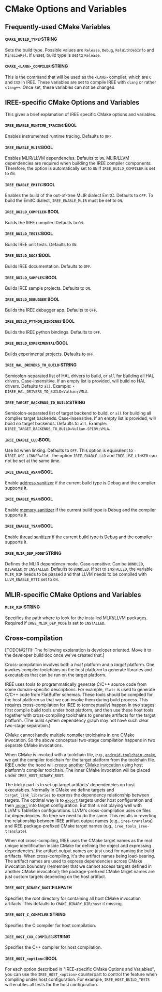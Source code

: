 # CMake Options and Variables

## Frequently-used CMake Variables

#### `CMAKE_BUILD_TYPE`:STRING

Sets the build type. Possible values are `Release`, `Debug`,
`RelWithDebInfo` and `MinSizeRel`. If unset, build type is set to `Release`.

#### `CMAKE_<LANG>_COMPILER`:STRING

This is the command that will be used as the `<LANG>` compiler, which are `C`
and `CXX` in IREE. These variables are set to compile IREE with `clang` or
rather `clang++`. Once set, these variables can not be changed.

## IREE-specific CMake Options and Variables

This gives a brief explanation of IREE specific CMake options and variables.

#### `IREE_ENABLE_RUNTIME_TRACING`:BOOL

Enables instrumented runtime tracing. Defaults to `OFF`.

#### `IREE_ENABLE_MLIR`:BOOL

Enables MLIR/LLVM dependencies. Defaults to `ON`. MLIR/LLVM dependencies are
required when building the IREE compiler components. Therefore, the option is
automatically set to `ON` if `IREE_BUILD_COMPILER` is set to `ON`.

#### `IREE_ENABLE_EMITC`:BOOL

Enables the build of the out-of-tree MLIR dialect EmitC. Defaults to `OFF`. To
build the EmitC dialect, `IREE_ENABLE_MLIR` must be set to `ON`.

#### `IREE_BUILD_COMPILER`:BOOL

Builds the IREE compiler. Defaults to `ON`.

#### `IREE_BUILD_TESTS`:BOOL

Builds IREE unit tests. Defaults to `ON`.

#### `IREE_BUILD_DOCS`:BOOL

Builds IREE documentation. Defaults to `OFF`.

#### `IREE_BUILD_SAMPLES`:BOOL

Builds IREE sample projects. Defaults to `ON`.

#### `IREE_BUILD_DEBUGGER`:BOOL

Builds the IREE debugger app. Defaults to `OFF`.

#### `IREE_BUILD_PYTHON_BINDINGS`:BOOL

Builds the IREE python bindings. Defaults to `OFF`.

#### `IREE_BUILD_EXPERIMENTAL`:BOOL

Builds experimental projects. Defaults to `OFF`.

#### `IREE_HAL_DRIVERS_TO_BUILD`:STRING

Semicolon-separated list of HAL drivers to build, or `all` for building all HAL
drivers. Case-insensitive. If an empty list is provided, will build no HAL
drivers. Defaults to `all`. Example: `-DIREE_HAL_DRIVERS_TO_BUILD=Vulkan;VMLA`.

#### `IREE_TARGET_BACKENDS_TO_BUILD`:STRING

Semicolon-separated list of target backend to build, or `all` for building all
compiler target backends. Case-insensitive. If an empty list is provided, will
build no target backends. Defaults to `all`. Example:
`-DIREE_TARGET_BACKENDS_TO_BUILD=Vulkan-SPIRV;VMLA`.

#### `IREE_ENABLE_LLD`:BOOL

Use lld when linking. Defaults to `OFF`. This option is equivalent to
`-DIREE_USE_LINKER=lld`. The option `IREE_ENABLE_LLD` and `IREE_USE_LINKER` can
not be set at the same time.

#### `IREE_ENABLE_ASAN`:BOOL

Enable [address sanitizer](https://clang.llvm.org/docs/AddressSanitizer.html) if
the current build type is Debug and the compiler supports it.

#### `IREE_ENABLE_MSAN`:BOOL

Enable [memory sanitizer](https://clang.llvm.org/docs/MemorySanitizer.html) if
the current build type is Debug and the compiler supports it.

#### `IREE_ENABLE_TSAN`:BOOL

Enable [thread sanitizer](https://clang.llvm.org/docs/ThreadSanitizer.html) if
the current build type is Debug and the compiler supports it.

#### `IREE_MLIR_DEP_MODE`:STRING

Defines the MLIR dependency mode. Case-sensitive. Can be `BUNDLED`, `DISABLED`
or `INSTALLED`. Defaults to `BUNDLED`. If set to `INSTALLED`, the variable
`MLIR_DIR` needs to be passed and that LLVM needs to be compiled with
`LLVM_ENABLE_RTTI` set to `ON`.

## MLIR-specific CMake Options and Variables

#### `MLIR_DIR`:STRING

Specifies the path where to look for the installed MLIR/LLVM packages. Required
if `IREE_MLIR_DEP_MODE` is set to `INSTALLED`.

## Cross-compilation

[TODO(#2111): The following explanation is developer oriented. Move it to the
developer build doc once we've created that.]

Cross-compilation involves both a *host* platform and a *target* platform. One
invokes compiler toolchains on the host platform to generate libraries and
executables that can be run on the target platform.

IREE uses tools to programmatically generate C/C++ source code from some
domain-specific descriptions. For example, `flatc` is used to generate C/C++
code from FlatBuffer schemas. These tools should be compiled for the host
platform so that we can invoke them during build process. This requires
cross-compilation for IREE to (conceptually) happen in two stages: first compile
build tools under host platform, and then use these host tools together with
cross-compiling toolchains to generate artifacts for the target platform. (The
build system dependency graph may not have such clear two-stage separation.)

CMake cannot handle multiple compiler toolchains in one CMake invocation. So the
above conceptual two-stage compilation happens in two separate CMake
invocations.

When CMake is invoked with a toolchain file, e.g.,
[`android.toolchain.cmake`](https://android.googlesource.com/platform/ndk/+/master/build/cmake/android.toolchain.cmake),
we get the compiler toolchain for the target platform from the toolchain file.
IREE under the hood will
[create another CMake invocation](https://github.com/google/iree/blob/main/build_tools/cmake/iree_cross_compile.cmake)
using host platform's compiler toolchain. The inner CMake invocation will be
placed under `IREE_HOST_BINARY_ROOT`.

The tricky part is to set up target artifacts' dependencies on host executables.
Normally in CMake we define targets and `target_link_libraries` to express the
dependency relationship between targets. The optimal way is to
[`export`](https://cmake.org/cmake/help/latest/command/export.html) targets
under host configuration and then
[`import`](https://cmake.org/cmake/help/latest/command/add_executable.html?highlight=import#imported-executables)
into target configuration. But that is not playing well with LLVM's TableGen
configurations. LLVM's cross-compilation uses on files for dependencies. So here
we need to do the same. This results in reverting the relationship between IREE
artifact output names (e.g., `iree-translate`) and IREE package-prefixed CMake
target names (e.g., `iree_tools_iree-translate`).

When not cross-compiling, IREE uses the CMake target names as the real unique
identification inside CMake for defining the object and expressing dependencies;
the artifact output names are just used for naming the build artifacts. When
cross-compiling, it's the artifact names being load-bearing. The artifact names
are used to express dependencies across CMake invocation boundary (remember that
we cannot access targets defined in another CMake invocation); the
package-prefixed CMake target names are just custom targets depending on the
host artifact.

#### `IREE_HOST_BINARY_ROOT`:FILEPATH

Specifies the root directory for containing all host CMake invocation artifacts.
This defaults to `CMAKE_BINARY_DIR/host` if missing.

#### `IREE_HOST_C_COMPILER`:STRING

Specifies the C compiler for host compilation.

#### `IREE_HOST_CXX_COMPILER`:STRING

Specifies the C++ compiler for host compilation.

#### `IREE_HOST_<option>`:BOOL

For each option described in "IREE-specific CMake Options and Variables", you
can use the `IREE_HOST_<option>` counterpart to control the feature when
compiling under host configuration. For example, `IREE_HOST_BUILD_TESTS` will
enables all tests for the host configuration.

